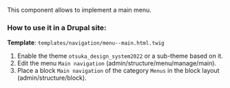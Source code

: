 This component allows to implement a main menu.

### How to use it in a Drupal site:
**Template**: `templates/navigation/menu--main.html.twig`
1. Enable the theme `otsuka_design_system2022` or a sub-theme based on it.
2. Edit the menu `Main navigation` (admin/structure/menu/manage/main).
3. Place a block `Main navigation` of the category `Menus` in the block layout (admin/structure/block).
